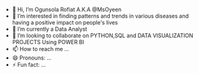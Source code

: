 - 👋 Hi, I’m Ogunsola Rofiat A.K.A @MsOyeen
- 👀 I’m interested in finding patterns and trends in various diseases and having a positive impact on people's lives
- 🌱 I’m currently a Data Analyst
- 💞️ I’m looking to collaborate on PYTHON,SQL and DATA VISUALIZATION PROJECTS Using POWER BI
- 📫 How to reach me ...
- 😄 Pronouns: ...
- ⚡ Fun fact: ...

<!---
MsOyeen/MsOyeen is a ✨ special ✨ repository because its `README.md` (this file) appears on your GitHub profile.
You can click the Preview link to take a look at your changes.
--->
